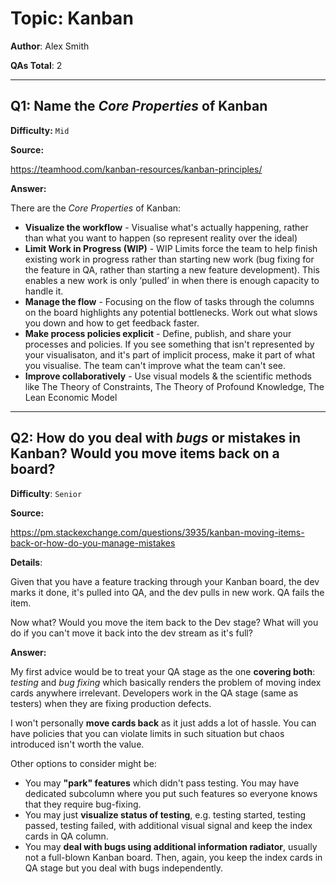 # Topic: Kanban

**Author**: Alex Smith

**QAs Total**: 2

---

## Q1: Name the _Core Properties_ of Kanban 

**Difficulty:** `Mid`

**Source:**

https://teamhood.com/kanban-resources/kanban-principles/

**Answer:**

There are the _Core Properties_ of Kanban:

* **Visualize the workflow** - Visualise what's actually happening, rather than what you want to happen (so represent reality over the ideal)
* **Limit Work in Progress (WIP)** - WIP Limits force the team to help finish existing work in progress rather than starting new work (bug fixing for the feature in QA, rather than starting a new feature development). This enables a new work is only ‘pulled’ in when there is enough capacity to handle it.
* **Manage the flow** - Focusing on the flow of tasks through the columns on the board highlights any potential bottlenecks. Work out what slows you down and how to get feedback faster.
* **Make process policies explicit** - Define, publish, and share your processes and policies. If you see something that isn't represented by your visualisaton, and it's part of implicit process, make it part of what you visualise. The team can't improve what the team can't see.
* **Improve collaboratively** - Use visual models & the scientific methods like The Theory of Constraints, The Theory of Profound Knowledge, The Lean Economic Model

---

## Q2: How do you deal with _bugs_ or mistakes in Kanban? Would you move items back on a board?

**Difficulty**: `Senior`

**Source:**

https://pm.stackexchange.com/questions/3935/kanban-moving-items-back-or-how-do-you-manage-mistakes

**Details**:

Given that you have a feature tracking through your Kanban board, the dev marks it done, it's pulled into QA, and the dev pulls in new work. QA fails the item.

Now what? Would you move the item back to the Dev stage? What will you do if you can't move it back into the dev stream as it's full?

**Answer:**

My first advice would be to treat your QA stage as the one **covering both**: _testing_ and _bug fixing_ which basically renders the problem of moving index cards anywhere irrelevant. Developers work in the QA stage (same as testers) when they are fixing production defects. 

I won't personally **move cards back** as it just adds a lot of hassle. You can have policies that you can violate limits in such situation but chaos introduced isn't worth the value.

Other options to consider might be: 
* You may **"park" features** which didn't pass testing. You may have dedicated subcolumn where you put such features so everyone knows that they require bug-fixing.
* You may just **visualize status of testing**, e.g. testing started, testing passed, testing failed, with additional visual signal and keep the index cards in QA column.
* You may **deal with bugs using additional information radiator**, usually not a full-blown Kanban board. Then, again, you keep the index cards in QA stage but you deal with bugs independently.
